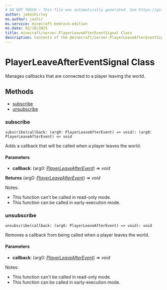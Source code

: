 ```yaml
---
# DO NOT TOUCH — This file was automatically generated. See https://github.com/mojang/minecraftapidocsgenerator to modify descriptions, examples, etc.
author: jakeshirley
ms.author: jashir
ms.service: minecraft-bedrock-edition
ms.date: 02/10/2025
title: minecraft/server.PlayerLeaveAfterEventSignal Class
description: Contents of the @minecraft/server.PlayerLeaveAfterEventSignal class.
---
```

# PlayerLeaveAfterEventSignal Class

Manages callbacks that are connected to a player leaving the world.

## Methods
- [subscribe](#subscribe)
- [unsubscribe](#unsubscribe)

### **subscribe**
`
subscribe(callback: (arg0: PlayerLeaveAfterEvent) => void): (arg0: PlayerLeaveAfterEvent) => void
`

Adds a callback that will be called when a player leaves the world.

#### **Parameters**
- **callback**: (arg0: [*PlayerLeaveAfterEvent*](PlayerLeaveAfterEvent.md)) => *void*

**Returns** (arg0: [*PlayerLeaveAfterEvent*](PlayerLeaveAfterEvent.md)) => *void*
  
Notes:
- This function can't be called in read-only mode.
- This function can be called in early-execution mode.

### **unsubscribe**
`
unsubscribe(callback: (arg0: PlayerLeaveAfterEvent) => void): void
`

Removes a callback from being called when a player leaves the world.

#### **Parameters**
- **callback**: (arg0: [*PlayerLeaveAfterEvent*](PlayerLeaveAfterEvent.md)) => *void*
  
Notes:
- This function can't be called in read-only mode.
- This function can be called in early-execution mode.
